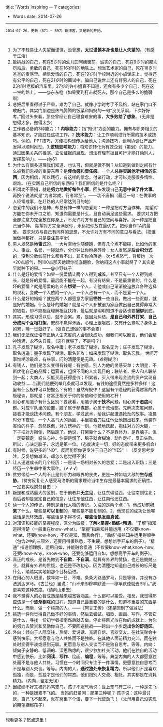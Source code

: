 title: 'Words Inspiring -- 1'
categories:
 - Words
date: 2014-07-26
---

    2014-07-26，更新（871 ~ 897）新博客，又是新的开始。
<!-- more -->

<br/>

1. 为了不轻易让人失望而谨慎，没曾想，**太过谨慎本身也是让人失望的**。（有感于生活）
2. 敢挑战的自己，死在5岁时的幼儿园阿姨面前。诚实的自己，死在9岁时的那次罚站后。勇敢的自己，死在16岁时的地铁上。想当艺术家的自己，死在18岁时爸爸的责骂里。相信爱情的自己，死在19岁时学校附近的小旅馆床上。觉得还有公平的自己，死在21岁时的面试中。骗自己说世上还有好男人的自己，死在23岁时老板的汽车里。27岁的许小姐真不知道，还会有多少个自己，死在这一生的路上。——@东东枪（如果受到打击就死去，那个自己是多么的脆弱啊）
3. 总把后果看得过于严重，难为了自己。就像小学时考了不及格，站在家门口不敢敲门。其实门那边是热气腾腾的饭菜和妈妈的一句“没关系啊，下次好好考。”回过头来看，那些曾经让自己寝食难安的事，**大多败给了想象**。（无非是想得太多，做得太少）
4. 工作者必备的3种能力：1.**内容能力**：指“知识”方面的能力。拥有与职务相关的基本知识，才能胜任这项工作。2.**技术能力**：让工作顺利进行所需的技术或技巧。例如，PPT技巧，方便把构想传达给他人；沟通技巧，谈判协调让产品开发得以顺利推动。3.**逻辑思考能力**：将知识转化为有效企划（策划）的能力。通过因果关系的推演、立论证据的展现，想法有理有据且可行才能打动别人，发挥影响力。——sly61
5. 为什么有很多道理我们知道、也认可，但就是做不到？从知道到做到之间有什么被我们忽视的重要东西？是**使命感**和**责任感**。一个人**总得实践他所相信的东西**，因为相信，所以践行，有这样的信念，付诸行动，才可以克服很多惰性、艰难。（在实践自己所信的东西吗？我们所信的是什么呢？）
6. 所谓功不唐捐，就是**努力地做好每件小事**，回头发现自己**无意中做了件大事**。再换个说法就是“为者常成，行者常至”。——功不唐捐（最后一句：在做事的人经常成事，在赶路的人经常达到目的地）
7. 恋爱中的我们不是神，却总有神一样的恋爱观：一种是把对方当作神， 期望对方能在你未开口之前，知道你需要是什么，且自动满足这些需求。 要求对方把全部注意力完全放在你身上，不允许对方有自己的空间与喜好。另一种是把自己当作神， 期望对方完全满足你，永远把你放在最优先，把你当作TA的最爱。 要求对方与自己有同样的思想，不允许对方有不同的意见与看法。（把谁当做神都好，只是要注意平衡）
8. 男人发怒是**地雷式**的，一大片空地你随便跑，但有几个点不能碰，比如他的家人、事业、名誉，一碰就炸，分分钟让你粉身碎骨；女人发怒是**后台积分式**的，没到分数线前什么都看不出，其实你冷落她一次+5点怒气，背叛她一次+20点怒气，到100点那天她跟你彻底翻脸，你纳闷这点小事就掰了？其实是早就种下的果。——@小野妹子
9. 什么是好的爱情？如果一份爱情让两个人得到**成长**，甚至只有一个人得到成长，就是好的爱情。最后能不能在一起，有没有结果，不是最重要的。什么是坏的爱情？就是用爱的名义去**绑架**一个人，让他或自己渐渐被迫放弃各种选择的权利，变成一个人依附一个人，一个人占有一个人，而不是爱一个人。
10. 什么是好的婚姻？就是两个人都愿意为家庭**牺牲**一些自我，做出一些贡献，就是好的婚姻。什么是坏的婚姻？就是两个人都被迫为家庭做出自己觉得非常大的牺牲，却不能相互理解相互扶持，最后就是明明知道不合适也要**捆绑**到底。
11. 其实，形成习惯以后，就不会累。累，是因为纠结，**是自己和外界打架**、**自己分成两个互相打架**，既然不觉得矛盾，心理上很坦然，又有什么累呢？身体上的累，睡一觉就好了。（做自己想做的事不会累）
12. 我们无法保证恪守正确人生态度的人会很快成功，但我们可以断言，他们会精神饱满，永不失自尊。（这样就够了，不是吗？）
13. 孔子发现了糊涂，取名中庸；老子发现了糊涂，取名无为；庄子发现了糊涂，取名逍遥；墨子发现了糊涂，取名非攻；如来发现了糊涂，取名忘我。 世间万事惟糊涂最难，有些事，问的清楚便是无趣。（难得糊涂）
14. 有钱人，他们是怎么变得有钱呢：有创意，别人为他的灵感买单；大明星，不断优化自己的品牌；运营者，组织不同的人实现目的；联结者，把人和人联结到一起；大商人，买低买高获得差价；积累者，买入带来现金流的资产实现自动收益……当我们随便列举几条就可以发现，有钱的途径竟然是多种多样！这里有什么规律可以把握么？有的！自然有规律！这里有个隐秘的获得财富的终极秘诀，那就是：财富正相关于你的价值和你使用的杠杆！
15. 用心和用脑子有什么区别？要我看，用脑子属于**技术**问题，用心属于**态度**问题。对应军队里的设置，脑子属于参谋部，心属于政治部。先解决态度问题，接着才能谈技术问题。有个朋友，学过武术，给我讲起遭遇抢劫的故事。凌晨时分下夜班，一个人高马大的劫匪，手里拿着刀拦住他让他掏出钱来。他装作害怕的样子，忽然跌倒，对方愣神的一刻，他猛地跃起，抱住对方的大腿，一下子把对方搬倒，然后跑了。他说，打架靠什么？不是靠体力，是靠脑子。但一定要镇定，稳住心神。你要是慌了，脑子就会糊涂，动作走样，反击失败。所以，心决定脑子，永远是第一位。（态度决定一切，好的态度带来更多机会）
16. 有时候，说更多的"NO“，反而能帮你更专注于自己的”YES“ ！（反复思考专注，反复想做减法，却怎么也觉得不够）
17. 让人迅速成长的几个经历：一是谈一场相对长久的恋爱；二是出入职场；三是经历一个生命中重大事件。（√ √ √）
18. 贫穷带给一个人的不止是判断力和眼界的丧失，更是一种如临大敌的**生存威胁**。（贫穷反复让人感受马洛斯的需求理论当中生存是最基本需求的正确性。一定要实现财务自由！）
19. 叛逆和成熟最大的区别，在于前者并**无主见**，让往东偏往西，让往南则往北；而后者却是坚定自己的信念，让往东他往西，让往南他还往西。
20. 读一个人的传记，特别是当代人物的传记，关注的是两个点：1、他成功前**积累**了什么，哪些是**可以复制**的，哪些是不能复制的。2、他现在的成功让他哪些话是光环效应，哪些话是不得不说，**哪些话是发自真诚**。
21. 对知识和技能的掌握程度，区分为四级：**了解<掌握<熟练<精通**。“了解”指知道得清楚（一般重在know-what）。“掌握”指熟知并能运用（不仅要know-what，还要know-how，不仅是知，而且会行）。“熟练”指熟知并运用得顺手（包含2中的三项外，还要用得很熟悉，不生硬，想想新手开车的例子）。“精通” 指透彻理解，运用自如，并能融会贯通（不仅要know-what,know-how,还要know-why，know-who，还要能够运用自如，想想高手开车的例子）。
22. 真正的成长，是首先做到**不自欺**，**不自满**。就算有外界的赞扬，也还是兢兢业业，就算有外界的质疑，也还是不改初心，因为清楚地知道自己成长的标尺是什么，踏踏实实地朝那个目标迈进。
23. 在用心的人眼里，数年如一日，不难。条条大路通罗马，只是等待，并没有办法到达罗马。《古兰经》里说：“山不来即穆罕默德——穆罕默德就去即山。”我更喜欢这种态度。（请向山走去）
24. 我不觉得人的心智成熟是越来越宽容涵盖，什么都可以接受。相反，我觉得那应该是一个**逐渐剔除**的过程，知道自己最重要的是什么，知道不重要的东西是什么。而后，做一个纯简的人。——《阿甘正传》（还是回到了做减法）
25. 挑选一件你觉得自己做不好的事情，然后去尝试。唱歌、画画、写作，不管它是什么，寻找一份初学者指南然后就去做。停止将目光放在你的成就上，为你的努力去赞赏和奖励你自己。不要回避挑战——跨出一小步**走出你的舒适区**。
26. 外向：倾向于人际交往，热情、爱说话、充满自信、喜欢交友。在社交聚会中感到快乐。大都愿意与他人共处而不是独处。在其他人面前精力充沛，而在独处时变得平淡或感到无聊。更愿意与别人交谈而不是独自思考。等等。内向：倾向于安静的、低调的、深思熟虑的，很少参加社交活动。他们在独自的活动中感到快乐，比如**阅读**、**写作**、绘画、**编程**，等等。典型内向的人大都愿意独处而不是与他人共处。习惯在一个时间只专注于一件事情。更愿意独自思考而不是与别人交谈。等等。内向的人，**通过独处来恢复精力**。所以他们不是喜欢孤独，而是，孤独才是他们的常态。他们跟别人交流、相处，其实都是在消耗精力。（内向，鉴定无误）
27. 因成绩不好又被妈妈骂笨鸟，孩子不服气地说：世上笨鸟有三种，一种是先飞的，一种是嫌累不飞的。 当妈的赶紧问：那第三种呢？ 孩子说：这种最讨厌，自己飞不起來，就在窝里下个蛋，要下一代使劲飞！（父母用自己没实现的期望捆绑孩子）

---

想看更多？怒点[这里](/words/)！
